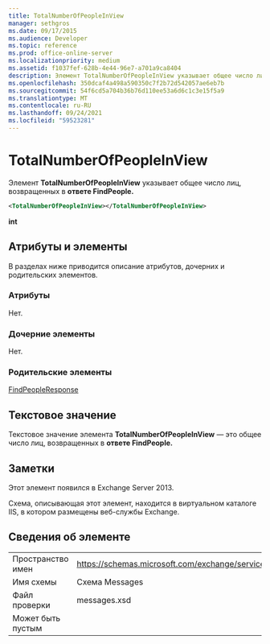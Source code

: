 ```yaml
---
title: TotalNumberOfPeopleInView
manager: sethgros
ms.date: 09/17/2015
ms.audience: Developer
ms.topic: reference
ms.prod: office-online-server
ms.localizationpriority: medium
ms.assetid: f1037fef-628b-4e44-96e7-a701a9ca8404
description: Элемент TotalNumberOfPeopleInView указывает общее число лиц, возвращенных в ответе FindPeople.
ms.openlocfilehash: 350dcaf4a498a590350c7f2b72d542057ae6eb7b
ms.sourcegitcommit: 54f6cd5a704b36b76d110ee53a6d6c1c3e15f5a9
ms.translationtype: MT
ms.contentlocale: ru-RU
ms.lasthandoff: 09/24/2021
ms.locfileid: "59523281"
---
```

# <a name="totalnumberofpeopleinview"></a>TotalNumberOfPeopleInView

Элемент **TotalNumberOfPeopleInView** указывает общее число лиц, возвращенных в **ответе FindPeople.** 
  
```XML
<TotalNumberOfPeopleInView></TotalNumberOfPeopleInView>
```

 **int**
## <a name="attributes-and-elements"></a>Атрибуты и элементы

В разделах ниже приводится описание атрибутов, дочерних и родительских элементов.
  
### <a name="attributes"></a>Атрибуты

Нет.
  
### <a name="child-elements"></a>Дочерние элементы

Нет.
  
### <a name="parent-elements"></a>Родительские элементы

[FindPeopleResponse](findpeopleresponse.md)
  
## <a name="text-value"></a>Текстовое значение

Текстовое значение элемента **TotalNumberOfPeopleInView** — это общее число лиц, возвращенных в **ответе FindPeople.** 
  
## <a name="remarks"></a>Заметки

Этот элемент появился в Exchange Server 2013.
  
Схема, описывающая этот элемент, находится в виртуальном каталоге IIS, в котором размещены веб-службы Exchange.
  
## <a name="element-information"></a>Сведения об элементе

|||
|:-----|:-----|
|Пространство имен  <br/> |https://schemas.microsoft.com/exchange/services/2006/messages  <br/> |
|Имя схемы  <br/> |Схема Messages  <br/> |
|Файл проверки  <br/> |messages.xsd  <br/> |
|Может быть пустым  <br/> ||
   

